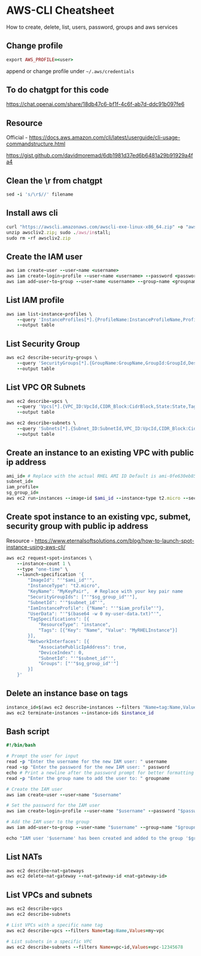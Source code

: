 # AWS-CLI Cheatsheet
How to create, delete, list, users, password, groups and aws services

## Change profile
```ruby
export AWS_PROFILE=<user>
```

append or change profile under `~/.aws/credentials`

## To do chatgpt for this code
https://chat.openai.com/share/18db47c6-bf1f-4c6f-ab7d-ddc91b097fe6

## Resource

Official - https://docs.aws.amazon.com/cli/latest/userguide/cli-usage-commandstructure.html

https://gist.github.com/davidmoremad/6db1981d37ed6b6481a29b91929a4fa4

## Clean the \r from chatgpt
```ruby
sed -i 's/\r$//' filename
```

## Install aws cli
```ruby
curl "https://awscli.amazonaws.com/awscli-exe-linux-x86_64.zip" -o "awscliv2.zip"
unzip awscliv2.zip; sudo ./aws/install;
sudo rm -rf awscliv2.zip
```
## Create the IAM user
```ruby
aws iam create-user --user-name <username>
aws iam create-login-profile --user-name <username> --password <password> --password-reset-required # remove to not require
aws iam add-user-to-group --user-name <username> --group-name <groupname>
```
## List IAM profile
```ruby
aws iam list-instance-profiles \
    --query 'InstanceProfiles[*].{ProfileName:InstanceProfileName,ProfileId:InstanceProfileId,Role:Roles[0].RoleName,Path:Path,CreateDate:CreateDate}' \
    --output table
```
## List Security Group
```ruby
aws ec2 describe-security-groups \
    --query 'SecurityGroups[*].{GroupName:GroupName,GroupId:GroupId,Description:Description,VpcId:VpcId}' \
    --output table
```
## List VPC OR Subnets
```ruby
aws ec2 describe-vpcs \
    --query 'Vpcs[*].{VPC_ID:VpcId,CIDR_Block:CidrBlock,State:State,Tags:Tags}' \
    --output table

aws ec2 describe-subnets \
    --query 'Subnets[*].{Subnet_ID:SubnetId,VPC_ID:VpcId,CIDR_Block:CidrBlock,AvailabilityZone:AvailabilityZone,State:State,Tags:Tags}' \
    --output table
```
## Create an instance to an existing VPC with public ip address
```ruby
ami_id= # Replace with the actual RHEL AMI ID Default is ami-0fe630eb857a6ec83
subnet_id=
iam_profile=
sg_group_id=
aws ec2 run-instances --image-id $ami_id --instance-type t2.micro --security-group-ids $sg_group_id --subnet-id $subnet_id --associate-public-ip-address --iam-instance-profile Name=$iam_profile --user-data file://my-user-data.txt --tag-specifications 'ResourceType=instance,Tags=[{Key=Name,Value=MyRHELInstance}]'
```
## Create spot instance to an existing vpc, submet, security group with public ip address
Resource - https://www.eternalsoftsolutions.com/blog/how-to-launch-spot-instance-using-aws-cli/
```ruby
aws ec2 request-spot-instances \
    --instance-count 1 \
    --type "one-time" \
    --launch-specification '{
        "ImageId": "'"$ami_id"'",
        "InstanceType": "t2.micro",
        "KeyName": "MyKeyPair",  # Replace with your key pair name
        "SecurityGroupIds": ["'"$sg_group_id"'"],
        "SubnetId": "'"$subnet_id"'",
        "IamInstanceProfile": {"Name": "'"$iam_profile"'"},
        "UserData": "'"$(base64 -w 0 my-user-data.txt)"'",
        "TagSpecifications": [{
            "ResourceType": "instance",
            "Tags": [{"Key": "Name", "Value": "MyRHELInstance"}]
        }],
        "NetworkInterfaces": [{
            "AssociatePublicIpAddress": true,
            "DeviceIndex": 0,
            "SubnetId": "'"$subnet_id"'",
            "Groups": ["'"$sg_group_id"'"]
        }]
    }'
```

## Delete an instance base on tags
```ruby
instance_id=$(aws ec2 describe-instances --filters "Name=tag:Name,Values=MyRHELInstance" --query 'Reservations[*].Instances[*].InstanceId' --output text)
aws ec2 terminate-instances --instance-ids $instance_id
```
## Bash script
```ruby
#!/bin/bash

# Prompt the user for input
read -p "Enter the username for the new IAM user: " username
read -sp "Enter the password for the new IAM user: " password
echo # Print a newline after the password prompt for better formatting
read -p "Enter the group name to add the user to: " groupname

# Create the IAM user
aws iam create-user --user-name "$username"

# Set the password for the IAM user
aws iam create-login-profile --user-name "$username" --password "$password" --password-reset-required

# Add the IAM user to the group
aws iam add-user-to-group --user-name "$username" --group-name "$groupname"

echo "IAM user '$username' has been created and added to the group '$groupname'."
```
## List NATs
```ruby
aws ec2 describe-nat-gateways
aws ec2 delete-nat-gateway --nat-gateway-id <nat-gateway-id>
```
## List VPCs and subnets
```ruby
aws ec2 describe-vpcs
aws ec2 describe-subnets

# List VPCs with a specific name tag
aws ec2 describe-vpcs --filters Name=tag:Name,Values=my-vpc

# List subnets in a specific VPC
aws ec2 describe-subnets --filters Name=vpc-id,Values=vpc-12345678
```
